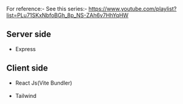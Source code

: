 For reference:-
      See this series:- https://www.youtube.com/playlist?list=PLu71SKxNbfoBGh_8p_NS-ZAh6v7HhYqHW
<br>
<h2>Server side </h2> <ul> <li>Express</li></ul>
<h2>Client side  </h2> <ul> <li>React Js(Vite Bundler)</li><br><li>Tailwind</li></ul>

